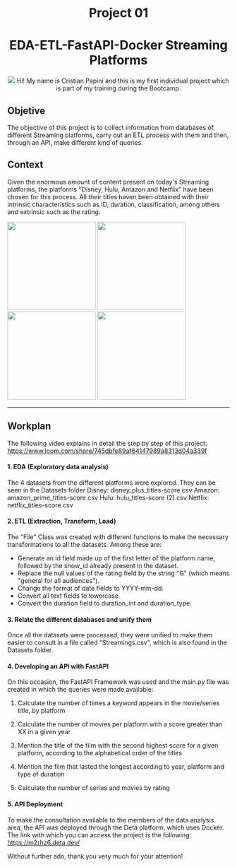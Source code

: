 ## <h1 align=center> Project 01

## <h1 align=center> EDA-ETL-FastAPI-Docker Streaming Platforms

<p align="center">
<img src=https://user-images.githubusercontent.com/109157476/213493684-d39b7139-403c-4dac-873f-2505d3ec7fd9.png>
Hi! My name is Cristian Papini and this is my first individual project which is part of my training during the Bootcamp.


## Objetive
The objective of this project is to collect information from databases of different Streaming platforms, carry out an ETL process with them and then, through an API, make different kind of queries.

## Context
Given the enormous amount of content present on today's Streaming platforms, the platforms "Disney, Hulu, Amazon and Netflix" have been chosen for this process. All their titles haven been obtained with their intrinsic characteristics such as ID, duration, classification, among others and extrinsic such as the rating.

<div>
<img src="https://user-images.githubusercontent.com/110403753/209761096-8cfd888f-62a3-4de9-83ac-605f4ce0a025.png" width="200px">
<img src="https://user-images.githubusercontent.com/110403753/209761412-26b311f6-6847-48b6-8c97-6dd020e93372.png" width="200px">
<img src="https://user-images.githubusercontent.com/110403753/209761331-68019653-f285-4d73-b225-2280dbb69e83.png" width="200px">
<img src="https://user-images.githubusercontent.com/110403753/209761759-d7701724-a91c-4ac2-aecf-0d8093edff37.png" width="200px">
</div><hr>

## Workplan
The following video explains in detail the step by step of this project:
https://www.loom.com/share/745dbfe89af64147989a8313d04a339f

#### 1. EDA (Exploratory data analysis)
    
The 4 datasets from the different platforms were explored. They can be seen in the Datasets folder
Disney: disney_plus_titles-score.csv
Amazon: amazon_prime_titles-score.csv
Hulu: hulu_titles-score (2).csv
Netflix: netflix_titles-score.csv
    
#### 2. ETL (Extraction, Transform, Load)
    
The "File" Class was created with different functions to make the necessary transformations to all the datasets.
Among these are:
- Generate an id field made up of the first letter of the platform name, followed by the show_id already present in the dataset.
- Replace the null values of the rating field by the string "G" (which means "general for all audiences").
- Change the format of date fields to YYYY-mm-dd.
- Convert all text fields to lowercase.
- Convert the duration field to duration_int and duration_type.
    
#### 3. Relate the different databases and unify them
Once all the datasets were processed, they were unified to make them easier to consult in a file called "Streamings.csv", which is also found in the Datasets folder.
 
#### 4. Developing an API with FastAPI
On this occasion, the FastAPI Framework was used and the main.py file was created in which the queries were made available:
1. Calculate the number of times a keyword appears in the movie/series title, by platform </p>
2. Calculate the number of movies per platform with a score greater than XX in a given year</p>
3. Mention the title of the film with the second highest score for a given platform, according to the alphabetical order of the titles</p>
4. Mention the film that lasted the longest according to year, platform and type of duration</p>
5. Calculate the number of series and movies by rating</p>


#### 5. API Deployment
To make the consultation available to the members of the data analysis area, the API was deployed through the Deta platform, which uses Docker.
The link with which you can access the project is the following:
https://m2rhz6.deta.dev/


Without further ado, thank you very much for your attention!
